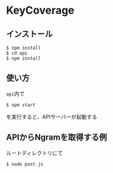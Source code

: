 # KeyCoverage
## インストール
```
$ npm install
$ cd api
$ npm install
```

## 使い方
`api`内で
```
$ npm start
```
を実行すると、APIサーバーが起動する

## APIからNgramを取得する例
ルートディレクトリにて
```
$ node post.js
```
